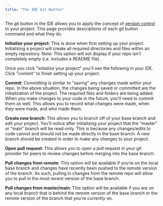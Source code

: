 ```yaml
---
title: "The IDE Git Button"
---
```


The git button in the IDE allows you to apply the concept of [version control](dbt-cloud/cloud-ide/the-dbt-ide#version-control) to your project. This page provides descriptions of each git button command and what they do.

**Initialize your project**: This is done when first setting up your project. Initializing a project will create all required directories and files within an empty repository. Note: This option will not display if your repo isn't completely empty (i.e. includes a README file).

<p align="center">
<Lightbox src="/img/initialize.png" />
</p>

Once you click "initialize your project" you'll see the following in your IDE. Click "commit" to finish setting up your project.

<p align="center">
<Lightbox src="/img/commit.png" />
</p>

**Commit**: Committing is similar to "saving" any changes made within your repo. In the above situation, the changes being saved or committed are the initialization of the project. The required files and folders are being added. When you make changes to your code in the future, you'll need to commit them as well. This allows you to record what changes were made, when they were made, and who made them.

<p align="center">
<Lightbox src="/img/create_new_branch.png" />
</p>

**Create new branch**: This allows you to branch off of your base branch and edit your project. You’ll notice after initializing your project that the “master” or “main” branch will be read-only. This is because any changes/edits to code cannot and should not be made directly in the base branch. A new branch should be created in order to make any changes to your project.

<p align="center">
<Lightbox src="/img/open_pr.png" />
</p>

**Open pull request**: This allows you to open a pull request in your git provider for peers to review changes before merging into the base branch.

<p align="center">
<Lightbox src="/img/pull_from_remote.png" />
</p>

**Pull changes from remote**: This option will be available if you’re on the local base branch and changes have recently been pushed to the remote version of the branch. As such, pulling in changes from the remote repo will allow you to pull in the most recent version of the base branch.

<p align="center">
<Lightbox src="/img/pull_from_master.png" />
</p>

**Pull changes from master/main**: This option will be available if you are on any local branch that is behind the remote version of the base branch or the remote version of the branch that you're currently on.

